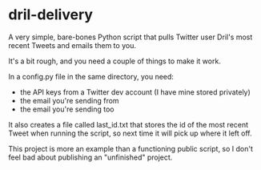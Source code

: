 # dril-delivery
A very simple, bare-bones Python script that pulls Twitter user Dril's most recent Tweets and emails them to you. 

It's a bit rough, and you need a couple of things to make it work. 

In a config.py file in the same directory, you need:
- the API keys from a Twitter dev account (I have mine stored privately)
- the email you're sending from
- the email you're sending too

It also creates a file called last_id.txt that stores the id of the most recent Tweet when running the script, so next time it will pick up where it left off. 

This project is more an example than a functioning public script, so I don't feel bad about publishing an "unfinished" project. 
